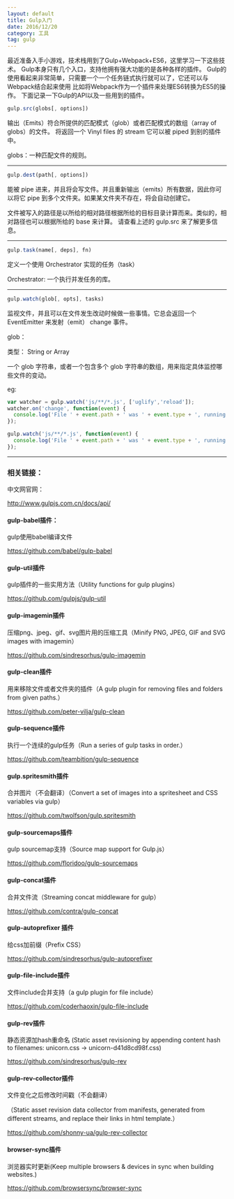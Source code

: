```yaml
---
layout: default
title: Gulp入门
date: 2016/12/20
category: 工具
tag: gulp
---
```



最近准备入手小游戏，技术栈用到了Gulp+Webpack+ES6，这里学习一下这些技术。
Gulp本身只有几个入口，支持他拥有强大功能的是各种各样的插件。
Gulp的使用看起来非常简单，只需要一个一个任务链式执行就可以了，它还可以与Webpack结合起来使用
比如将Webpack作为一个插件来处理ES6转换为ES5的操作。
下面记录一下Gulp的API以及一些用到的插件。


``` javascript
gulp.src(globs[, options])
```
输出（Emits）符合所提供的匹配模式（glob）或者匹配模式的数组（array of globs）的文件。 将返回一个 Vinyl files 的 stream 它可以被 piped 到别的插件中。

globs：一种匹配文件的规则。

---

``` javascript
gulp.dest(path[, options])
```
能被 pipe 进来，并且将会写文件。并且重新输出（emits）所有数据，因此你可以将它 pipe 到多个文件夹。如果某文件夹不存在，将会自动创建它。

文件被写入的路径是以所给的相对路径根据所给的目标目录计算而来。类似的，相对路径也可以根据所给的 base 来计算。 请查看上述的 gulp.src 来了解更多信息。

---

``` javascript
gulp.task(name[, deps], fn)
```
定义一个使用 Orchestrator 实现的任务（task）

Orchestrator: 一个执行并发任务的库。

---

``` javascript
gulp.watch(glob[, opts], tasks)
```
监视文件，并且可以在文件发生改动时候做一些事情。它总会返回一个 EventEmitter 来发射（emit） change 事件。

glob：

类型： String or Array

一个 glob 字符串，或者一个包含多个 glob 字符串的数组，用来指定具体监控哪些文件的变动。

eg:

``` javascript
var watcher = gulp.watch('js/**/*.js', ['uglify','reload']);
watcher.on('change', function(event) {
  console.log('File ' + event.path + ' was ' + event.type + ', running tasks...');
});

gulp.watch('js/**/*.js', function(event) {
  console.log('File ' + event.path + ' was ' + event.type + ', running tasks...');
});
```

---



### 相关链接：

中文网官网：

http://www.gulpjs.com.cn/docs/api/

#### gulp-babel插件：

gulp使用babel编译文件

https://github.com/babel/gulp-babel


#### gulp-util插件

gulp插件的一些实用方法（Utility functions for gulp plugins）

https://github.com/gulpjs/gulp-util


#### gulp-imagemin插件

压缩png、jpeg、gif、svg图片用的压缩工具（Minify PNG, JPEG, GIF and SVG images with imagemin）

https://github.com/sindresorhus/gulp-imagemin


#### gulp-clean插件

用来移除文件或者文件夹的插件（A gulp plugin for removing files and folders from given paths.）

https://github.com/peter-vilja/gulp-clean


#### gulp-sequence插件

执行一个连续的gulp任务（Run a series of gulp tasks in order.）

https://github.com/teambition/gulp-sequence


#### gulp.spritesmith插件

合并图片（不会翻译）（Convert a set of images into a spritesheet and CSS variables via gulp）

https://github.com/twolfson/gulp.spritesmith


#### gulp-sourcemaps插件

gulp sourcemap支持（Source map support for Gulp.js）

https://github.com/floridoo/gulp-sourcemaps


#### gulp-concat插件

合并文件流（Streaming concat middleware for gulp）

https://github.com/contra/gulp-concat


#### gulp-autoprefixer 插件

给css加前缀（Prefix CSS）

https://github.com/sindresorhus/gulp-autoprefixer


#### gulp-file-include插件

文件include合并支持（a gulp plugin for file include）

https://github.com/coderhaoxin/gulp-file-include


#### gulp-rev插件

静态资源加hash重命名
(Static asset revisioning by appending content hash to filenames: unicorn.css → unicorn-d41d8cd98f.css)

https://github.com/sindresorhus/gulp-rev


#### gulp-rev-collector插件

文件变化之后修改时间戳（不会翻译）

（Static asset revision data collector from manifests, generated from different streams, and replace their links in html template.）

https://github.com/shonny-ua/gulp-rev-collector


#### browser-sync插件

浏览器实时更新(Keep multiple browsers & devices in sync when building websites.)

https://github.com/browsersync/browser-sync
















